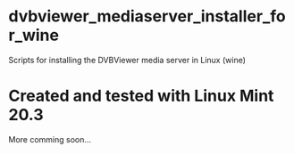 # dvbviewer_mediaserver_installer_for_wine
Scripts for installing the DVBViewer media server in Linux (wine)
# Created and tested with Linux Mint 20.3
More comming soon...
